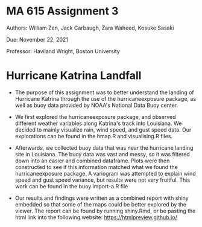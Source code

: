 # MA 615 Assignment 3
Authors: William Zen, Jack Carbaugh, Zara Waheed, Kosuke Sasaki

Due: November 22, 2021

Professor: Haviland Wright, Boston University

# Hurricane Katrina Landfall

- The purpose of this assignment was to better understand the landing of Hurricane Katrina through the use of the hurricaneexposure package, as well as buoy data provided by NOAA's National Data Buoy center. 

- We first explored the hurricaneexposure package, and observed different weather variables along Katrina's track into Louisiana. We decided to mainly visualize rain, wind speed, and gust speed data. Our explorations can be found in the hmap.R and visualising.R files.

- Afterwards, we collected buoy data that was near the hurricane landing site in Louisiana. The buoy data was vast and messy, so it was filtered down into an easier and combined dataframe. Plots were then constructed to see if this information matched what we found the hurricaneexposure package. A variogram was attempted to explain wind speed and gust speed variance, but results were not very fruitful. This work can be found in the buoy import-a.R file

- Our results and findings were written as a combined report with shiny embedded so that some of the maps could be better explored by the viewer. The report can be found by running shiny.Rmd, or be pasting the html link into the following website: https://htmlpreview.github.io/
